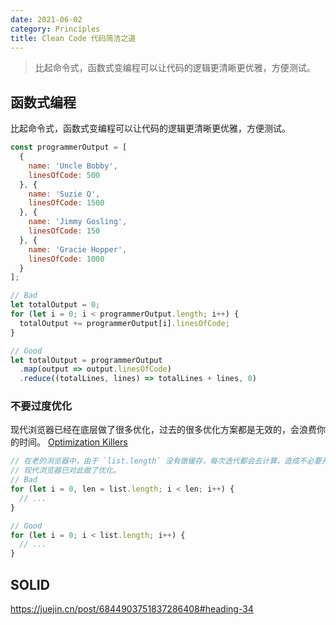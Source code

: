 ```yaml
---
date: 2021-06-02
category: Principles
title: Clean Code 代码简洁之道
---
```


> 比起命令式，函数式变编程可以让代码的逻辑更清晰更优雅，方便测试。

<!-- more -->

## 函数式编程

比起命令式，函数式变编程可以让代码的逻辑更清晰更优雅，方便测试。

```javascript
const programmerOutput = [
  {
    name: 'Uncle Bobby',
    linesOfCode: 500
  }, {
    name: 'Suzie Q',
    linesOfCode: 1500
  }, {
    name: 'Jimmy Gosling',
    linesOfCode: 150
  }, {
    name: 'Gracie Hopper',
    linesOfCode: 1000
  }
];

// Bad
let totalOutput = 0;
for (let i = 0; i < programmerOutput.length; i++) {
  totalOutput += programmerOutput[i].linesOfCode;
}

// Good
let totalOutput = programmerOutput
  .map(output => output.linesOfCode)
  .reduce((totalLines, lines) => totalLines + lines, 0)
```



### 不要过度优化

现代浏览器已经在底层做了很多优化，过去的很多优化方案都是无效的，会浪费你的时间。 [Optimization Killers](https://link.juejin.cn/?target=https%3A%2F%2Fgithub.com%2Fpetkaantonov%2Fbluebird%2Fwiki%2FOptimization-killers)

```javascript
// 在老的浏览器中，由于 `list.length` 没有做缓存，每次迭代都会去计算，造成不必要开销。
// 现代浏览器已对此做了优化。
// Bad
for (let i = 0, len = list.length; i < len; i++) {
  // ...
}

// Good
for (let i = 0; i < list.length; i++) {
  // ...
}
```



## SOLID





https://juejin.cn/post/6844903751837286408#heading-34